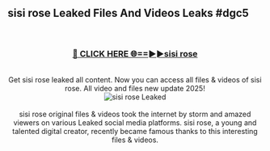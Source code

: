 ## sisi rose Leaked Files And Videos Leaks #dgc5
<br>
<div align="center">
<h3><a href="https://watchclip.my.id/sisi rose" rel="nofollow">🔴 CLICK HERE 🌐==►►sisi rose</a></h3>
<br>
Get sisi rose leaked all content. Now you can access all files & videos of sisi rose. All video and files new update 2025!
<br>
<a href="https://watchclip.my.id/sisi rose" rel="nofollow" data-target="animated-image.originalLink"><img src="https://i.ibb.co.com/WyWwxjT/player-gif2.gif" alt="sisi rose Leaked" style="max-width: 100%; display: inline-block;" data-target="animated-image.originalImage"></a>
<br><br>
sisi rose original files & videos took the internet by storm and amazed viewers on various Leaked social media platforms. sisi rose, a young and talented digital creator, recently became famous thanks to this interesting files & videos.
</div>
<br>